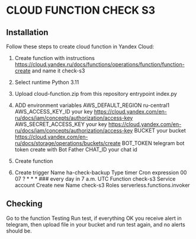 # CLOUD FUNCTION CHECK S3

## Installation

Follow these steps to create cloud function in Yandex Cloud:

1. Create function with instructions https://cloud.yandex.ru/docs/functions/operations/function/function-create and name it check-s3
2. Select runtime Python 3.11
3. Upload cloud-function.zip from this repository entrypoint index.py
4. ADD environment variables
  AWS_DEFAULT_REGION ru-central1
  AWS_ACCESS_KEY_ID your key https://cloud.yandex.com/en-ru/docs/iam/concepts/authorization/access-key
  AWS_SECRET_ACCESS_KEY your key https://cloud.yandex.com/en-ru/docs/iam/concepts/authorization/access-key
  BUCKET your bucket https://cloud.yandex.com/en-ru/docs/storage/operations/buckets/create
  BOT_TOKEN telegram bot token create with Bot Father
  CHAT_ID your chat id

6. Create function
7. Create trigger 
  Name ha-check-backup
  Type timer
  Cron expression 00 07 ? * * * ### every day in 7 a.m. UTC
  Function check-s3
  Service account 
    Create new
      Name check-s3
      Roles serverless.functions.invoker


## Checking
Go to the function Testing Run test, if everything OK you receive alert in telegram, then upload file in your bucket and run test again, and no alerts should be.
